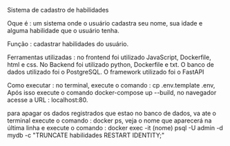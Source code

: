 Sistema de cadastro de habilidades

Oque é : um sistema onde o usuário cadastra seu nome, sua idade e alguma habilidade que o usuário tenha.

Função : cadastrar habilidades do usuário.

Ferramentas utilizadas : no frontend foi utilizado JavaScript, Dockerfile, html e css. No Backend foi utilizado python, Dockerfile e txt. O banco de dados utilizado foi o PostgreSQL. O framework utilizado foi o FastAPI

Como executar : no terminal, execute o comando : cp .env.template .env, Após isso execute o comando docker-compose up --build, no navegador acesse a URL : localhost:80.

para apagar os dados registrados que estao no banco de dados, va ate o terminal execute o comando : docker ps, veja o nome que aparecerá na última linha e execute o comando : docker exec -it (nome) psql -U admin -d mydb -c "TRUNCATE habilidades RESTART IDENTITY;"